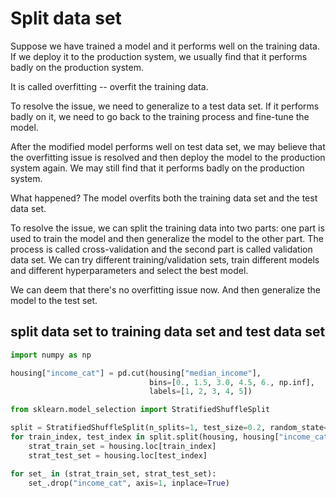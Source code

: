 # Split data set

Suppose we have trained a model and it performs well
on the training data. If we deploy it to the production
system, we usually find that it performs badly on the
production system.

It is called overfitting -- overfit the training data.

To resolve the issue, we need to generalize to
a test data set. If it performs badly on it, we need
to go back to the training process and fine-tune the model.

After the modified model performs well on test data set,
we may believe that the overfitting issue is resolved and
then deploy the model to the production system again. We may still
find that it performs badly on the production system.

What happened? The model overfits both the training data set
and the test data set.

To resolve the issue, we can split the training data into two
parts: one part is used to train the model and then generalize the model
to the other part. The process is called cross-validation and
the second part is called validation data set. We can try different
training/validation sets, train different models and different hyperparameters
and select the best model.

We can deem that there's no overfitting issue now.
And then generalize the model to the test set.

## split data set to training data set and test data set

```python
import numpy as np

housing["income_cat"] = pd.cut(housing["median_income"],
                               bins=[0., 1.5, 3.0, 4.5, 6., np.inf],
                               labels=[1, 2, 3, 4, 5])

from sklearn.model_selection import StratifiedShuffleSplit

split = StratifiedShuffleSplit(n_splits=1, test_size=0.2, random_state=42)
for train_index, test_index in split.split(housing, housing["income_cat"]):
    strat_train_set = housing.loc[train_index]
    strat_test_set = housing.loc[test_index]

for set_ in (strat_train_set, strat_test_set):
    set_.drop("income_cat", axis=1, inplace=True)
```
